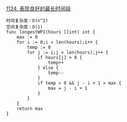 [1124. 表现良好的最长时间段](https://leetcode-cn.com/problems/longest-well-performing-interval/)
```golang
时间复杂度：O(n^2)
空间复杂度：O(1)
func longestWPI(hours []int) int {
    max := 0
    for i := 0;i < len(hours);i++ {
        temp := 0
        for j := i;j < len(hours);j++ {
            if hours[j] > 8 {
                temp++
            } else {
                temp--
            }
            if temp > 0 && j - i + 1 > max {
                max = j - i + 1
            }
        }
    }
    return max
}
```
